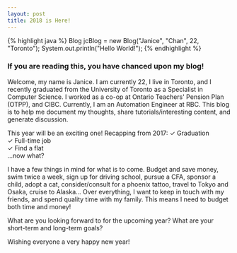 ```yaml
---
layout: post
title: 2018 is Here!
---
```


{% highlight java %}
Blog jcBlog = new Blog("Janice", "Chan", 22, "Toronto");
System.out.println("Hello World!");
{% endhighlight %}

### If you are reading this, you have chanced upon my blog! 
Welcome, my name is Janice. I am currently 22, I live in Toronto, and I recently graduated from the University of Toronto as a Specialist in Computer Science. I worked as a co-op at Ontario Teachers' Pension Plan (OTPP), and CIBC. Currently, I am an Automation Engineer at RBC. This blog is to help me document my thoughts, share tutorials/interesting content, and generate discussion.  

This year will be an exciting one! Recapping from 2017:
✓ Graduation  
✓ Full-time job  
✓ Find a flat  
...now what?  

I have a few things in mind for what is to come. Budget and save money, swim twice a week, sign up for driving school, pursue a CFA, sponsor a child, adopt a cat, consider/consult for a phoenix tattoo, travel to Tokyo and Osaka, cruise to Alaska... 
Over everything, I want to keep in touch with my friends, and spend quality time with my family. This means I need to budget both time and money!

What are you looking forward to for the upcoming year? What are your short-term and long-term goals? 

Wishing everyone a very happy new year!